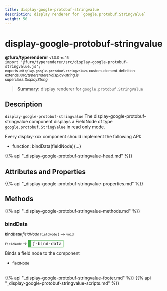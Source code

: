 ```yaml
---
title: display-google-protobuf-stringvalue
description: display renderer for `google.protobuf.StringValue`
weight: 50
---
```


# display-google-protobuf-stringvalue
**@furo/typerenderer** <small>v1.0.0-rc.15</small>
<br>`import '@furo/typerenderer/src/display-google-protobuf-stringvalue.js';`<small>
<br>exports `<display-google-protobuf-stringvalue>` custom-element-definition
<br>extends */src/typerenderer/display-string.js*
<br>superclass *DisplayString*</small>

> **Summary:** display renderer for `google.protobuf.StringValue`

## Description

`display-google-protobuf-stringvalue`
The display-google-protobuf-stringvalue component displays a FieldNode of type `google.protobuf.StringValue` in read only mode.

Every display-xxx component should implement the following API:
- function: bindData(fieldNode){...}

{{% api "_display-google-protobuf-stringvalue-head.md" %}}

## Attributes and Properties
{{% api "_display-google-protobuf-stringvalue-properties.md" %}}




## Methods
{{% api "_display-google-protobuf-stringvalue-methods.md" %}}


### **bindData**
<small>**bindData**(*fieldNode* `FieldNode` ) ⟹ `void`</small>

<small>`FieldNode` </small> →
<span  style="border-width:2px 2px 2px 10px; border-style: solid;border-color:  rgb(76, 175, 80);font-family:monospace; padding:2px 4px;">ƒ-bind-data</span>

Binds a field node to the component

- <small>fieldNode </small>
<br><br>




{{% api "_display-google-protobuf-stringvalue-footer.md" %}}
{{% api "_display-google-protobuf-stringvalue-scripts.md" %}}

